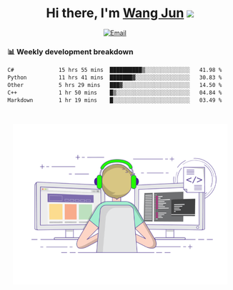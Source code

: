 <!--
**wangjunicode/wangjunicode** is a ✨ _special_ ✨ repository because its `README.md` (this file) appears on your GitHub profile.

Here are some ideas to get you started:

- 🔭 I’m currently working on ...
- 🌱 I’m currently learning ...
- 👯 I’m looking to collaborate on ...
- 🤔 I’m looking for help with ...
- 💬 Ask me about ...
- 📫 How to reach me: ...
- 😄 Pronouns: ...
- ⚡ Fun fact: ...
-->

<h1 align="center">Hi there, I'm <a href="https://www.wangjunicode.com/" target="_blank">Wang Jun</a> <img
src="https://github.com/blackcater/blackcater/raw/main/images/Hi.gif" height="32" /></h1>


<!-- Social icons section -->
<p align="center">
  <a href="mailto:wangjunicode@qq.com"><img height="40px" alt="Email" title="Email" src="https://github.com/blackcater/blackcater/raw/main/images/social-gmail.svg"/></a>
  &#8287;&#8287;&#8287;&#8287;&#8287;
</p>

### 📊 Weekly development breakdown
<!--START_SECTION:waka-->

```txt
C#              15 hrs 55 mins  ██████████▒░░░░░░░░░░░░░░   41.98 %
Python          11 hrs 41 mins  ███████▓░░░░░░░░░░░░░░░░░   30.83 %
Other           5 hrs 29 mins   ███▓░░░░░░░░░░░░░░░░░░░░░   14.50 %
C++             1 hr 50 mins    █▒░░░░░░░░░░░░░░░░░░░░░░░   04.84 %
Markdown        1 hr 19 mins    █░░░░░░░░░░░░░░░░░░░░░░░░   03.49 %
```

<!--END_SECTION:waka-->


<br/>
<p align="center">
<img align="center" top='60' alt="GIF" src="https://raw.githubusercontent.com/devSouvik/devSouvik/master/gif3.gif" width="480"/>
</p>


